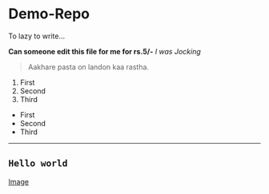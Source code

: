 # Demo-Repo
To lazy to write... 

**Can someone edit this file for me for rs.5/-**
*I was Jocking*
> Aakhare pasta on landon kaa rastha.
1. First 
2. Second 
3. Third

- First 
- Second 
- Third 

---
`Hello world`
---

[Image](https://www.SunilJoshi.com)
